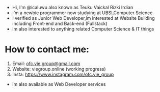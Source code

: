 - Hi, I’m @icaluwu also known as Teuku Vaickal Rizki Irdian
- I’m a newbie programmer now studying at UBSI,Computer Science
- I verified as Junior Web Developer,im interested at Website Building
including Front-end and Back-end (Fullstack)
- im also interested to anything related Computer Science & IT things

# How to contact me:
1. Email: ofc.vie.group@gmail.com
2. Website: viegroup.online (working progress)
3. Insta: https://www.instagram.com/ofc.vie_group

- im also available as Web Developer services
